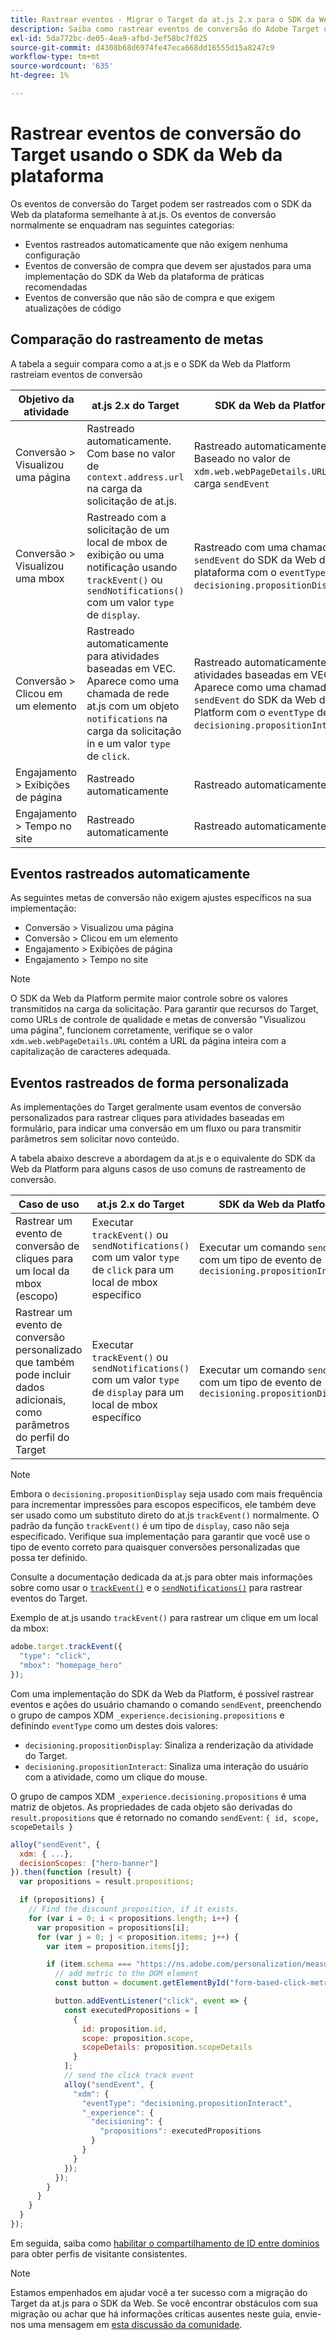 ```yaml
---
title: Rastrear eventos - Migrar o Target da at.js 2.x para o SDK da Web
description: Saiba como rastrear eventos de conversão do Adobe Target usando o SDK da Web do Experience Platform.
exl-id: 5da772bc-de05-4ea9-afbd-3ef58bc7f025
source-git-commit: d4308b68d6974fe47eca668dd16555d15a8247c9
workflow-type: tm+mt
source-wordcount: '635'
ht-degree: 1%

---
```


# Rastrear eventos de conversão do Target usando o SDK da Web da plataforma

Os eventos de conversão do Target podem ser rastreados com o SDK da Web da plataforma semelhante à at.js. Os eventos de conversão normalmente se enquadram nas seguintes categorias:

* Eventos rastreados automaticamente que não exigem nenhuma configuração
* Eventos de conversão de compra que devem ser ajustados para uma implementação do SDK da Web da plataforma de práticas recomendadas
* Eventos de conversão que não são de compra e que exigem atualizações de código

## Comparação do rastreamento de metas

A tabela a seguir compara como a at.js e o SDK da Web da Platform rastreiam eventos de conversão

| Objetivo da atividade | at.js 2.x do Target | SDK da Web da Platform |
|---|---|---|
| Conversão > Visualizou uma página | Rastreado automaticamente. Com base no valor de `context.address.url` na carga da solicitação de at.js. | Rastreado automaticamente. Baseado no valor de `xdm.web.webPageDetails.URL` na carga `sendEvent` |
| Conversão > Visualizou uma mbox | Rastreado com a solicitação de um local de mbox de exibição ou uma notificação usando `trackEvent()` ou `sendNotifications()` com um valor `type` de `display`. | Rastreado com uma chamada `sendEvent` do SDK da Web da plataforma com o `eventType` de `decisioning.propositionDisplay`. |
| Conversão > Clicou em um elemento | Rastreado automaticamente para atividades baseadas em VEC. Aparece como uma chamada de rede at.js com um objeto `notifications` na carga da solicitação in e um valor `type` de `click`. | Rastreado automaticamente para atividades baseadas em VEC. Aparece como uma chamada `sendEvent` do SDK da Web da Platform com o `eventType` de `decisioning.propositionInteract`. |
| Engajamento > Exibições de página | Rastreado automaticamente | Rastreado automaticamente |
| Engajamento > Tempo no site | Rastreado automaticamente | Rastreado automaticamente |

<!--
| Revenue > RPV, AOV, or Total Sales | Tracked based on the `orderTotal` parameter values for the specified mbox(es) | Tracked based on the `xdm.commerce.order.priceTotal` values. Its best to use the "any mbox" option in the goal setup. |
| Revenue > Orders | Tracked based on the unique `orderId` parameter values for the specified mbox(es) | Tracked based on the unique values for `xdm.commerce.order.purchaseID`. Its best to use the "any mbox" option in the goal setup. |
| Engagement > Custom Scoring | Tracked with the `mboxPageValue` parameter. Refer to the [dedicated documentation](https://experienceleague.adobe.com/docs/target/using/activities/success-metrics/capture-score.html) for more details. | Tracked with `data.__adobe.target.mboxPageValue` in the `sendEvent` payload |
-->

## Eventos rastreados automaticamente

As seguintes metas de conversão não exigem ajustes específicos na sua implementação:

* Conversão > Visualizou uma página
* Conversão > Clicou em um elemento
* Engajamento > Exibições de página
* Engajamento > Tempo no site

>[!NOTE]
>
>O SDK da Web da Platform permite maior controle sobre os valores transmitidos na carga da solicitação. Para garantir que recursos do Target, como URLs de controle de qualidade e metas de conversão &quot;Visualizou uma página&quot;, funcionem corretamente, verifique se o valor `xdm.web.webPageDetails.URL` contém a URL da página inteira com a capitalização de caracteres adequada.

<!--
## Purchase conversion events

The following conversion goals are based on the order details information passed in the Platform Web SDK `sendEvent` payload:

* Revenue > Revenue per Visit (RPV)
* Revenue > Average Order Value (AOV)
* Revenue > Total Sales
* Revenue > Orders

Target at.js implementations typically use an order confirmation mbox with the `trackEvent()` or `sendNotifications()` functions to pass the order ID, order total, and a list of product IDs purchased. These methods are specific to Target.

The Platform Web SDK is a shared library for all Adobe applications and you may have other applications such as Adobe Analytics to consider. Because of this shared nature, its best send a single order confirmation call using the appropriate commerce XDM field group.

For more information and an example, refer to the tutorial section about [sending purchase parameters to Target](send-parameters.md#purchase-parameters). 
-->

## Eventos rastreados de forma personalizada

As implementações do Target geralmente usam eventos de conversão personalizados para rastrear cliques para atividades baseadas em formulário, para indicar uma conversão em um fluxo ou para transmitir parâmetros sem solicitar novo conteúdo.

A tabela abaixo descreve a abordagem da at.js e o equivalente do SDK da Web da Platform para alguns casos de uso comuns de rastreamento de conversão.

| Caso de uso | at.js 2.x do Target | SDK da Web da Platform |
|---|---|---|
| Rastrear um evento de conversão de cliques para um local da mbox (escopo) | Executar `trackEvent()` ou `sendNotifications()` com um valor `type` de `click` para um local de mbox específico | Executar um comando `sendEvent` com um tipo de evento de `decisioning.propositionInteract` |
| Rastrear um evento de conversão personalizado que também pode incluir dados adicionais, como parâmetros do perfil do Target | Executar `trackEvent()` ou `sendNotifications()` com um valor `type` de `display` para um local de mbox específico | Executar um comando `sendEvent` com um tipo de evento de `decisioning.propositionDisplay` |

>[!NOTE]
>
>Embora o `decisioning.propositionDisplay` seja usado com mais frequência para incrementar impressões para escopos específicos, ele também deve ser usado como um substituto direto do at.js `trackEvent()` normalmente. O padrão da função `trackEvent()` é um tipo de `display`, caso não seja especificado. Verifique sua implementação para garantir que você use o tipo de evento correto para quaisquer conversões personalizadas que possa ter definido.

Consulte a documentação dedicada da at.js para obter mais informações sobre como usar o [`trackEvent()`](https://developer.adobe.com/target/implement/client-side/atjs/atjs-functions/adobe-target-trackevent/) e o [`sendNotifications()`](https://developer.adobe.com/target/implement/client-side/atjs/atjs-functions/adobe-target-sendnotifications-atjs-21/) para rastrear eventos do Target.

Exemplo de at.js usando `trackEvent()` para rastrear um clique em um local da mbox:

```JavaScript
adobe.target.trackEvent({
  "type": "click",
  "mbox": "homepage_hero"
});
```

Com uma implementação do SDK da Web da Platform, é possível rastrear eventos e ações do usuário chamando o comando `sendEvent`, preenchendo o grupo de campos XDM `_experience.decisioning.propositions` e definindo `eventType` como um destes dois valores:

* `decisioning.propositionDisplay`: Sinaliza a renderização da atividade do Target.
* `decisioning.propositionInteract`: Sinaliza uma interação do usuário com a atividade, como um clique do mouse.

O grupo de campos XDM `_experience.decisioning.propositions` é uma matriz de objetos. As propriedades de cada objeto são derivadas do `result.propositions` que é retornado no comando `sendEvent`: `{ id, scope, scopeDetails }`

```JavaScript
alloy("sendEvent", {
  xdm: { ...},
  decisionScopes: ["hero-banner"]
}).then(function (result) {
  var propositions = result.propositions;

  if (propositions) {
    // Find the discount proposition, if it exists.
    for (var i = 0; i < propositions.length; i++) {
      var proposition = propositions[i];
      for (var j = 0; j < proposition.items; j++) {
        var item = proposition.items[j];

        if (item.schema === "https://ns.adobe.com/personalization/measurement") {
          // add metric to the DOM element
          const button = document.getElementById("form-based-click-metric");

          button.addEventListener("click", event => {
            const executedPropositions = [
              {
                id: proposition.id,
                scope: proposition.scope,
                scopeDetails: proposition.scopeDetails
              }
            ];
            // send the click track event
            alloy("sendEvent", {
              "xdm": {
                "eventType": "decisioning.propositionInteract",
                "_experience": {
                  "decisioning": {
                    "propositions": executedPropositions
                  }
                }
              }
            });
          });
        }
      }
    }
  }
});
```

Em seguida, saiba como [habilitar o compartilhamento de ID entre domínios](cross-domain.md) para obter perfis de visitante consistentes.

>[!NOTE]
>
>Estamos empenhados em ajudar você a ter sucesso com a migração do Target da at.js para o SDK da Web. Se você encontrar obstáculos com sua migração ou achar que há informações críticas ausentes neste guia, envie-nos uma mensagem em [esta discussão da comunidade](https://experienceleaguecommunities.adobe.com/t5/adobe-experience-platform-data/tutorial-discussion-migrate-target-from-at-js-to-web-sdk/m-p/575587#M463).
